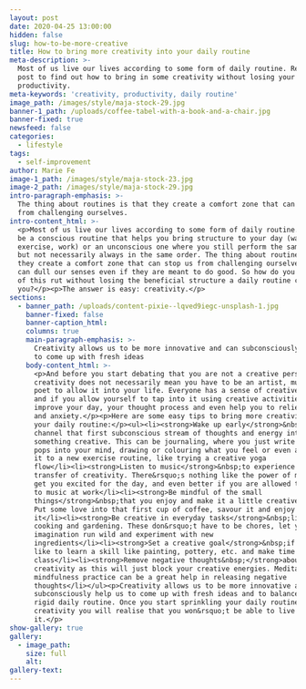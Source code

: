 ```yaml
---
layout: post
date: 2020-04-25 13:00:00
hidden: false
slug: how-to-be-more-creative
title: How to bring more creativity into your daily routine
meta-description: >-
  Most of us live our lives according to some form of daily routine. Read this
  post to find out how to bring in some creativity without losing your
  productivity.
meta-keywords: 'creativity, productivity, daily routine'
image_path: /images/style/maja-stock-29.jpg
banner-1_path: /uploads/coffee-tabel-with-a-book-and-a-chair.jpg
banner-fixed: true
newsfeed: false
categories:
  - lifestyle
tags:
  - self-improvement
author: Marie Fe
image-1_path: /images/style/maja-stock-23.jpg
image-2_path: /images/style/maja-stock-29.jpg
intro-paragraph-emphasis: >-
  The thing about routines is that they create a comfort zone that can stop us
  from challenging ourselves.
intro-content_html: >-
  <p>Most of us live our lives according to some form of daily routine. It can
  be a conscious routine that helps you bring structure to your day (wake up,
  exercise, work) or an unconscious one where you still perform the same tasks
  but not necessarily always in the same order. The thing about routines is that
  they create a comfort zone that can stop us from challenging ourselves. They
  can dull our senses even if they are meant to do good. So how do you get out
  of this rut without losing the beneficial structure a daily routine can give
  you?</p><p>The answer is easy: creativity.</p>
sections:
  - banner_path: /uploads/content-pixie--lqved9iegc-unsplash-1.jpg
    banner-fixed: false
    banner-caption_html:
    columns: true
    main-paragraph-emphasis: >-
      Creativity allows us to be more innovative and can subconsciously help us
      to come up with fresh ideas
    body-content_html: >-
      <p>And before you start debating that you are not a creative person,
      creativity does not necessarily mean you have to be an artist, musician or
      poet to allow it into your life. Everyone has a sense of creative energy,
      and if you allow yourself to tap into it using creative activities, it can
      improve your day, your thought process and even help you to relieve stress
      and anxiety.</p><p>Here are some easy tips to bring more creativity into
      your daily routine:</p><ul><li><strong>Wake up early</strong>&nbsp;and
      channel that first subconscious stream of thoughts and energy into
      something creative. This can be journaling, where you just write whatever
      pops into your mind, drawing or colouring what you feel or even applying
      it to a new exercise routine, like trying a creative yoga
      flow</li><li><strong>Listen to music</strong>&nbsp;to experience a
      transfer of creativity. There&rsquo;s nothing like the power of music to
      get you excited for the day, and even better if you are allowed to listen
      to music at work</li><li><strong>Be mindful of the small
      things</strong>&nbsp;that you enjoy and make it a little creative ritual.
      Put some love into that first cup of coffee, savour it and enjoy
      it</li><li><strong>Be creative in everyday tasks</strong>&nbsp;like
      cooking and gardening. These don&rsquo;t have to be chores, let your
      imagination run wild and experiment with new
      ingredients</li><li><strong>Set a creative goal</strong>&nbsp;if you would
      like to learn a skill like painting, pottery, etc. and make time to join a
      class</li><li><strong>Remove negative thoughts&nbsp;</strong>about your
      creativity as this will just block your creative energies. Meditation and
      mindfulness practice can be a great help in releasing negative
      thoughts</li></ul><p>Creativity allows us to be more innovative and can
      subconsciously help us to come up with fresh ideas and to balance out a
      rigid daily routine. Once you start sprinkling your daily routine with
      creativity you will realise that you won&rsquo;t be able to live without
      it.</p>
show-gallery: true
gallery:
  - image_path:
    size: full
    alt:
gallery-text:
---
```


&nbsp;

&nbsp;